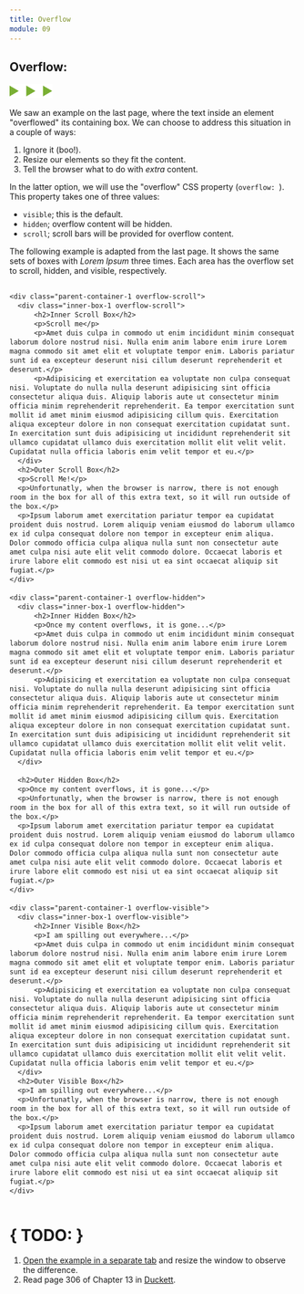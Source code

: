 ```yaml
---
title: Overflow
module: 09
---
```


## Overflow:
<img src="./../../../img/arrow-divider.svg" style="width: 75px; border: none;" />

We saw an example on the last page, where the text inside an element "overflowed" its containing box. We can choose to address this situation in a couple of ways:

1. Ignore it (boo!).
2. Resize our elements so they fit the content.
3. Tell the browser what to do with _extra_ content.

In the latter option, we will use the "overflow" CSS property (`overflow: `). This property takes one of three values:

- `visible`; this is the default.
- `hidden`; overflow content will be hidden.
- `scroll`; scroll bars will be provided for overflow content.

The following example is adapted from the last page. It shows the same sets of boxes with _Lorem Ipsum_ three times. Each area has the overflow set to scroll, hidden, and visible, respectively.

<div class="pen-group">
  <p data-height="600" data-theme-id="30567" data-slug-hash="PObLLw" data-default-tab="html,css" data-user="Media-Ed-Online" data-embed-version="2" data-pen-title="[Topic-09] Overflow, Pt. 1" class="codepen"></p>
  <script async src="https://production-assets.codepen.io/assets/embed/ei.js"></script>

  <div class="pen-result displayed_code_example_pen" style="overflow:scroll;">
    <style>
      .overflow-scroll {
          overflow: scroll;
      }
      .overflow-hidden {
          overflow: hidden;
      }
      .overflow-visible {
          overflow: visible;
      }
      .parent-container-1 {
          width: 100%;
          max-width: 960px;
          min-width:400px;
          height: 300px;
          background-color: #79AF33;
          margin-bottom: 10px;
          color: white;
      }
      .inner-box-1 {
          width: 75%;
          height: 50%;
          background-color: #1CCDCA;
          color: #333;
      }
    </style>

    <div class="parent-container-1 overflow-scroll">
      <div class="inner-box-1 overflow-scroll">
          <h2>Inner Scroll Box</h2>
          <p>Scroll me</p>
          <p>Amet duis culpa in commodo ut enim incididunt minim consequat laborum dolore nostrud nisi. Nulla enim anim labore enim irure Lorem magna commodo sit amet elit et voluptate tempor enim. Laboris pariatur sunt id ea excepteur deserunt nisi cillum deserunt reprehenderit et deserunt.</p>
          <p>Adipisicing et exercitation ea voluptate non culpa consequat nisi. Voluptate do nulla nulla deserunt adipisicing sint officia consectetur aliqua duis. Aliquip laboris aute ut consectetur minim officia minim reprehenderit reprehenderit. Ea tempor exercitation sunt mollit id amet minim eiusmod adipisicing cillum quis. Exercitation aliqua excepteur dolore in non consequat exercitation cupidatat sunt. In exercitation sunt duis adipisicing ut incididunt reprehenderit sit ullamco cupidatat ullamco duis exercitation mollit elit velit velit. Cupidatat nulla officia laboris enim velit tempor et eu.</p>
      </div>
      <h2>Outer Scroll Box</h2>
      <p>Scroll Me!</p>
      <p>Unfortunatly, when the browser is narrow, there is not enough room in the box for all of this extra text, so it will run outside of the box.</p>
      <p>Ipsum laborum amet exercitation pariatur tempor ea cupidatat proident duis nostrud. Lorem aliquip veniam eiusmod do laborum ullamco ex id culpa consequat dolore non tempor in excepteur enim aliqua. Dolor commodo officia culpa aliqua nulla sunt non consectetur aute amet culpa nisi aute elit velit commodo dolore. Occaecat laboris et irure labore elit commodo est nisi ut ea sint occaecat aliquip sit fugiat.</p>
    </div>

    <div class="parent-container-1 overflow-hidden">
      <div class="inner-box-1 overflow-hidden">
          <h2>Inner Hidden Box</h2>
          <p>Once my content overflows, it is gone...</p>
          <p>Amet duis culpa in commodo ut enim incididunt minim consequat laborum dolore nostrud nisi. Nulla enim anim labore enim irure Lorem magna commodo sit amet elit et voluptate tempor enim. Laboris pariatur sunt id ea excepteur deserunt nisi cillum deserunt reprehenderit et deserunt.</p>
          <p>Adipisicing et exercitation ea voluptate non culpa consequat nisi. Voluptate do nulla nulla deserunt adipisicing sint officia consectetur aliqua duis. Aliquip laboris aute ut consectetur minim officia minim reprehenderit reprehenderit. Ea tempor exercitation sunt mollit id amet minim eiusmod adipisicing cillum quis. Exercitation aliqua excepteur dolore in non consequat exercitation cupidatat sunt. In exercitation sunt duis adipisicing ut incididunt reprehenderit sit ullamco cupidatat ullamco duis exercitation mollit elit velit velit. Cupidatat nulla officia laboris enim velit tempor et eu.</p>
      </div>

      <h2>Outer Hidden Box</h2>
      <p>Once my content overflows, it is gone...</p>
      <p>Unfortunatly, when the browser is narrow, there is not enough room in the box for all of this extra text, so it will run outside of the box.</p>
      <p>Ipsum laborum amet exercitation pariatur tempor ea cupidatat proident duis nostrud. Lorem aliquip veniam eiusmod do laborum ullamco ex id culpa consequat dolore non tempor in excepteur enim aliqua. Dolor commodo officia culpa aliqua nulla sunt non consectetur aute amet culpa nisi aute elit velit commodo dolore. Occaecat laboris et irure labore elit commodo est nisi ut ea sint occaecat aliquip sit fugiat.</p>
    </div>

    <div class="parent-container-1 overflow-visible">
      <div class="inner-box-1 overflow-visible">
          <h2>Inner Visible Box</h2>
          <p>I am spilling out everywhere...</p>
          <p>Amet duis culpa in commodo ut enim incididunt minim consequat laborum dolore nostrud nisi. Nulla enim anim labore enim irure Lorem magna commodo sit amet elit et voluptate tempor enim. Laboris pariatur sunt id ea excepteur deserunt nisi cillum deserunt reprehenderit et deserunt.</p>
          <p>Adipisicing et exercitation ea voluptate non culpa consequat nisi. Voluptate do nulla nulla deserunt adipisicing sint officia consectetur aliqua duis. Aliquip laboris aute ut consectetur minim officia minim reprehenderit reprehenderit. Ea tempor exercitation sunt mollit id amet minim eiusmod adipisicing cillum quis. Exercitation aliqua excepteur dolore in non consequat exercitation cupidatat sunt. In exercitation sunt duis adipisicing ut incididunt reprehenderit sit ullamco cupidatat ullamco duis exercitation mollit elit velit velit. Cupidatat nulla officia laboris enim velit tempor et eu.</p>
      </div>
      <h2>Outer Visible Box</h2>
      <p>I am spilling out everywhere...</p>
      <p>Unfortunatly, when the browser is narrow, there is not enough room in the box for all of this extra text, so it will run outside of the box.</p>
      <p>Ipsum laborum amet exercitation pariatur tempor ea cupidatat proident duis nostrud. Lorem aliquip veniam eiusmod do laborum ullamco ex id culpa consequat dolore non tempor in excepteur enim aliqua. Dolor commodo officia culpa aliqua nulla sunt non consectetur aute amet culpa nisi aute elit velit commodo dolore. Occaecat laboris et irure labore elit commodo est nisi ut ea sint occaecat aliquip sit fugiat.</p>
    </div>
  </div>
</div>


# { TODO: }
1. <a href="{{site.baseurl}}/modules/topic-09/overflow.html" target="_blank">Open the example in a separate tab</a> and resize the window to observe the difference.
2. Read page 306 of Chapter 13 in [Duckett](https://github.com/Media-Ed-Online/intro-web-dev/issues/3).
